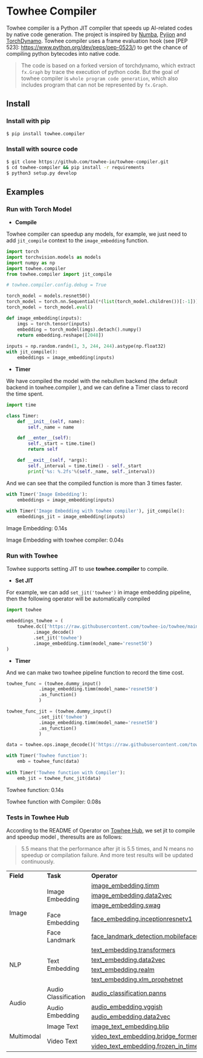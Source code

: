 # Towhee Compiler

Towhee compiler is a Python JIT compiler that speeds up AI-related codes by native code generation. The project is inspired by [Numba](https://github.com/numba/numba), [Pyjion](https://www.trypyjion.com) and [TorchDynamo](https://github.com/pytorch/torchdynamo). Towhee compiler uses a frame evaluation hook (see [PEP 523]: https://www.python.org/dev/peps/pep-0523/) to get the chance of compiling python bytecodes into native code.

> The code is based on a forked version of torchdynamo, which extract `fx.Graph` by trace the execution of python code. But the goal of towhee compiler is `whole program code generation`, which also includes program that can not be represented by `fx.Graph`.

## Install

### Install with pip

```bash
$ pip install towhee.compiler
```

### Install with source code

```bash
$ git clone https://github.com/towhee-io/towhee-compiler.git
$ cd towhee-compiler && pip install -r requirements
$ python3 setup.py develop
```

## Examples

### Run with Torch Model

- **Compile**

Towhee compiler can speedup any models, for example, we just need to add `jit_compile` context to the `image_embedding` function.

```python
import torch
import torchvision.models as models
import numpy as np
import towhee.compiler
from towhee.compiler import jit_compile

# towhee.compiler.config.debug = True

torch_model = models.resnet50()
torch_model = torch.nn.Sequential(*(list(torch_model.children())[:-1]))
torch_model = torch_model.eval()

def image_embedding(inputs):
    imgs = torch.tensor(inputs)
    embedding = torch_model(imgs).detach().numpy()
    return embedding.reshape([2048])
  
inputs = np.random.randn(1, 3, 244, 244).astype(np.float32)
with jit_compile():
    embeddings = image_embedding(inputs)
```

- **Timer**

We have compiled the model with the nebullvm backend (the default backend in towhee.compiler ), and we can define a Timer class to record the time spent.

```python
import time

class Timer:
    def __init__(self, name):
        self._name = name

    def __enter__(self):
        self._start = time.time()
        return self

    def __exit__(self, *args):
        self._interval = time.time() - self._start
        print('%s: %.2fs'%(self._name, self._interval))
```

And we can see that the compiled function is more than 3 times faster.

```python
with Timer('Image Embedding'):
    embeddings = image_embedding(inputs)
    
with Timer('Image Embedding with towhee compiler'), jit_compile():
    embeddings_jit = image_embedding(inputs)
```

Image Embedding: 0.14s

Image Embedding with towhee compiler: 0.04s

### Run with Towhee

Towhee supports setting JIT to use **towhee.compiler** to compile. 

- **Set JIT**

For example, we can add `set_jit('towhee')` in image embedding pipeline, then the following operator will be automatically compiled

```python
import towhee

embeddings_towhee = (
    towhee.dc(['https://raw.githubusercontent.com/towhee-io/towhee/main/towhee_logo.png'])
          .image_decode()
          .set_jit('towhee')
          .image_embedding.timm(model_name='resnet50')
)
```

- **Timer**

And we can make two towhee pipeline function to record the time cost.

```python
towhee_func = (towhee.dummy_input()
            .image_embedding.timm(model_name='resnet50')
            .as_function()
            )

towhee_func_jit = (towhee.dummy_input()
            .set_jit('towhee')
            .image_embedding.timm(model_name='resnet50')
            .as_function()
            )
```

```python
data = towhee.ops.image_decode()('https://raw.githubusercontent.com/towhee-io/towhee/main/towhee_logo.png')

with Timer('Towhee function'):
    emb = towhee_func(data)
    
with Timer('Towhee function with Compiler'):
    emb_jit = towhee_func_jit(data)
```

Towhee function: 0.14s

Towhee function with Compiler: 0.08s

### Tests in Towhee Hub

According to the README of Operator on [Towhee Hub](https://towhee.io/tasks/operator), we set jit to compile and speedup model , theresults are as follows:

> 5.5 means that the performance after jit is 5.5 times, and N means no speedup or compilation failure. And more test results will be updated continuously. 

<table>
   <tr>
      <td><b>Field</b></td>
      <td><b>Task</b></td>
      <td><b>Operator</b></td>
      <td><b>Speedup(CPU/GPU)</b></td>
   </tr>
   <tr>
      <td rowspan="5">Image</td>
      <td rowspan="3">Image Embedding</td>
      <td><a href="https://towhee.io/image-embedding/timm">image_embedding.timm</a></td>
      <td>1.3/1.3</td>
   </tr>
   <tr>
      <td><a href="https://towhee.io/image-embedding/data2vec">image_embedding.data2vec</a></td>
      <td>1.2/1.7</td>
   </tr>
   <tr>
      <td><a href="https://towhee.io/image-embedding/swag">image_embedding.swag</a></td>
      <td>1.4/N</td>
   </tr>
   <tr>
      <td rowspan="1">Face Embedding</td>
      <td><a href="https://towhee.io/face-embedding/inceptionresnetv1">face_embedding.inceptionresnetv1</a></td>
      <td>3.2/N</td>
   </tr>
   <tr>
      <td rowspan="1">Face Landmark</td>
      <td><a href="https://towhee.io/face-landmark-detection/mobilefacenet">face_landmark_detection.mobilefacenet</a></td>
      <td>2.1/2.1</td>
   </tr>
   <tr>
      <td rowspan="4">NLP</td>
      <td rowspan="4">Text Embedding</td>
      <td><a href="https://towhee.io/text-embedding/transformers">text_embedding.transformers</a></td>
      <td>2.6/N</td>
   </tr>
   <tr>
      <td><a href="https://towhee.io/text-embedding/data2vec">text_embedding.data2vec</a></td>
      <td>1.8/N</td>
   </tr>
   <tr>
      <td><a href="https://towhee.io/text-embedding/realm">text_embedding.realm</a></td>
      <td>5.5/1.9</td>
   </tr>
   <tr>
      <td><a href="https://towhee.io/text-embedding/xlm_prophetnet">text_embedding.xlm_prophetnet</a></td>
      <td>2.1/2.8</td>
   </tr>
   <tr>
      <td rowspan="3">Audio</td>
      <td rowspan="1">Audio Classification</td>
      <td><a href="https://towhee.io/audio-classification/panns">audio_classification.panns</a></td>
      <td>1.6/N</td>
   </tr>
   <tr>
      <td rowspan="2">Audio Embedding</td>
      <td><a href="https://towhee.io/audio-embedding/vggish">audio_embedding.vggish</a></td>
      <td>1.5/N</td>
   </tr>
   <tr>
      <td><a href="https://towhee.io/audio-embedding/data2vec">audio_embedding.data2vec</a></td>
      <td>1.5/N</td>
   </tr>
   <tr>
      <td rowspan="3">Multimodal</td>
      <td rowspan="1">Image Text</td>
      <td><a href="https://towhee.io/image-text-embedding/blip">image_text_embedding.blip</a></td>
      <td>2.3/N</td>
   </tr>
   <tr>
      <td rowspan="2">Video Text</td>
      <td><a href="https://towhee.io/video-text-embedding/bridge-former">video_text_embedding.bridge_former(modality='text')</a></td>
      <td>2.1/N</td>
   </tr>
   <tr>
      <td><a href="https://towhee.io/video-text-embedding/frozen-in-time">video_text_embedding.frozen_in_time(modality='text')</a></td>
      <td>2.2/N</td>
   </tr>
</table>
